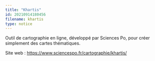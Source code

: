 ```yaml
---
title: "Khartis"
id: 20210914180456
filename: khartis
type: notice
---
```


Outil de cartographie en ligne, développé par Sciences Po, pour créer simplement des cartes thématiques.

Site web : <https://www.sciencespo.fr/cartographie/khartis/>

